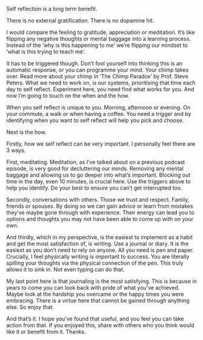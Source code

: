 Self reflection is a long term benefit.

There is no external gratification. There is no dopamine hit.

I would compare the feeling to gratitude, appreciation or meditation. It’s like flipping any negative thoughts or mental
baggage into a learning process. Instead of the ‘why is this happening to me’ we’re flipping our mindset to ‘what is
this trying to teach me’.

It has to be triggered though. Don’t fool yourself into thinking this is an automatic response, or you can programme
your mind. Your chimp takes over. Read more about your chimp in ‘The Chimp Paradox’ by Prof. Steve Peters. What we need
to work on, is our systems, prioritising that time each day to self reflect. Experiment here, you need find what works
for you. And now I’m going to touch on the when and the how.

When you self reflect is unique to you. Morning, afternoon or evening. On your commute, a walk or when having a coffee.
You need a trigger and by identifying when you want to self reflect will help you pick and choose.

Next is the how.

Firstly, how we self reflect can be very important. I personally feel there are 3 ways.

First, meditating. Meditation, as I’ve talked about on a previous podcast episode, is very good for decluttering our
minds. Removing any mental baggage and allowing us to go deeper into what’s important. Blocking out time in the day,
even 10 minutes, is crucial here. Use the triggers above to help you identify. Do your best to ensure you can’t get
interrupted too.

Secondly, conversations with others. Those we trust and respect. Family, friends or spouses. By doing so we can gain
advice or learn from mistakes they’ve maybe gone through with experience. Their energy can lead you to options and
thoughts you may not have been able to come up with on your own.

And thirdly, which in my perspective, is the easiest to implement as a habit and get the most satisfaction of, is
writing. Use a journal or diary. It is the easiest as you don’t need to rely on anyone. All you need is pen and paper.
Crucially, I feel physically writing is important to success. You are literally spilling your thoughts via the physical
connection of the pen. This truly allows it to sink in. Not even typing can do that.

My last point here is that journaling is the most satisfying. This is because in years to come you can look back with
pride of what you’ve achieved. Maybe look at the hardship you overcame or the happy times you were embracing. There is a
virtue here that cannot be gained through anything else. So enjoy that.

And that’s it. I hope you’ve found that useful, and you feel you can take action from that. If you enjoyed this, share
with others who you think would like it or benefit from it. Thanks.
